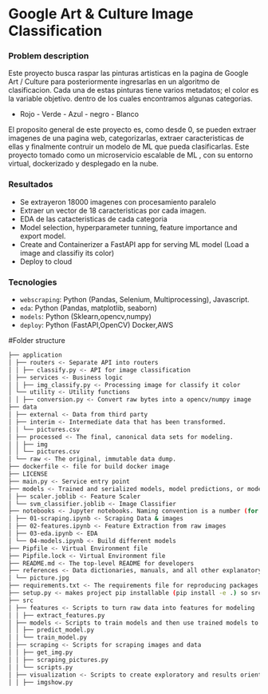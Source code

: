 # Google Art & Culture Image Classification

### Problem description

Este proyecto busca raspar las pinturas artisticas en la pagina de Google Art / Culture
para posteriormente ingresarlas en un algoritmo de clasificacion. Cada una de estas pinturas tiene varios metadatos; el color es la variable objetivo. dentro de los cuales encontramos algunas categorias.

- Rojo - Verde - Azul - negro - Blanco

El proposito general de este proyecto es, como desde 0, se pueden extraer imagenes de una pagina web, categorizarlas, extraer caracteristicas de ellas y finalmente contruir un modelo de ML que pueda clasificarlas. Este proyecto tomado como un microservicio escalable de ML , con su entorno virtual, dockerizado y desplegado en la nube.

### Resultados

- Se extrayeron 18000 imagenes con procesamiento paralelo
- Extraer un vector de 18 caracteristicas por cada imagen.
- EDA de las catacteristicas de cada categoria
- Model selection, hyperparameter tunning, feature importance and export model.
- Create and Containerizer a FastAPI app for serving ML model (Load a image and classifiy its color)
- Deploy to cloud

### Tecnologies

- `webscraping`: Python (Pandas, Selenium, Multiprocessing), Javascript.
- `eda`: Python (Pandas, matplotlib, seaborn)
- `models`: Python (Sklearn,opencv,numpy)
- `deploy`: Python (FastAPI,OpenCV) Docker,AWS

#Folder structure

```bash
├── application
│ ├── routers <- Separate API into routers
│ │ ├── classify.py <- API for image classification
│ ├── services <- Business logic
│ │ ├── img_classify.py <- Processing image for classify it color
│ └── utility <- Utility functions
│ │ ├── conversion.py <- Convert raw bytes into a opencv/numpy image
├── data
│ ├── external <- Data from third party
│ ├── interim <- Intermediate data that has been transformed.
│ │ └── pictures.csv
│ ├── processed <- The final, canonical data sets for modeling.
│ │ ├── img
│ │ └── pictures.csv
│ └── raw <- The original, immutable data dump.
├── dockerfile <- file for build docker image
├── LICENSE
├── main.py <- Service entry point
├── models <- Trained and serialized models, model predictions, or model summaries
│ ├── scaler.joblib <- Feature Scaler
│ └── svm_classifier.joblib <- Image Classifier
├── notebooks <- Jupyter notebooks. Naming convention is a number (for ordering)
│ ├── 01-scraping.ipynb <- Scraping Data & images
│ ├── 02-features.ipynb <- Feature Extraction from raw images
│ ├── 03-eda.ipynb <- EDA
│ └── 04-models.ipynb <- Build different models
├── Pipfile <- Virtual Environment file
├── Pipfile.lock <- Virtual Environment file
├── README.md <- The top-level README for developers
├── references <- Data dictionaries, manuals, and all other explanatory materials
│ └── picture.jpg
├── requirements.txt <- The requirements file for reproducing packages used in this project
├── setup.py <- makes project pip installable (pip install -e .) so src can be imported
├── src
│ ├── features <- Scripts to turn raw data into features for modeling
│ │ ├── extract_features.py
│ ├── models <- Scripts to train models and then use trained models to make
│ │ ├── predict_model.py
│ │ └── train_model.py
│ ├── scraping <- Scripts for scraping images and data
│ │ ├── get_img.py
│ │ ├── scraping_pictures.py
│ │ └── scripts.py
│ ├── visualization <- Scripts to create exploratory and results oriented visualizations
│ │ ├── imgshow.py

```

